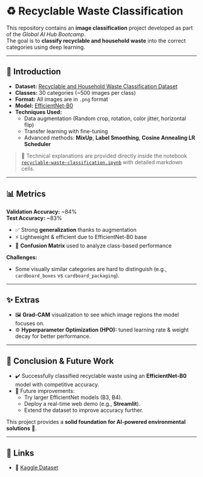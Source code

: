 # ♻️ Recyclable Waste Classification

This repository contains an **image classification** project developed as part of the *Global AI Hub Bootcamp*.  
The goal is to **classify recyclable and household waste** into the correct categories using deep learning.

---

## 📌 Introduction
- **Dataset:** [Recyclable and Household Waste Classification Dataset](https://www.kaggle.com/datasets/alistairking/recyclable-and-household-waste-classification)
- **Classes:** 30 categories (~500 images per class)
- **Format:** All images are in `.png` format  
- **Model:** [EfficientNet-B0](https://arxiv.org/abs/1905.11946)
- **Techniques Used:**  
  - Data augmentation (Random crop, rotation, color jitter, horizontal flip)  
  - Transfer learning with fine-tuning  
  - Advanced methods: **MixUp**, **Label Smoothing**, **Cosine Annealing LR Scheduler**

> 📓 Technical explanations are provided directly inside the notebook  
> [`recyclable-waste-classification.ipynb`](./recyclable-waste-classification.ipynb) with detailed markdown cells.

---

## 📊 Metrics
**Validation Accuracy:** ~84%  
**Test Accuracy:** ~83%

- ✅ Strong **generalization** thanks to augmentation  
- ⚡ Lightweight & efficient due to EfficientNet-B0 base  
- 🔎 **Confusion Matrix** used to analyze class-based performance

**Challenges:**  
- Some visually similar categories are hard to distinguish (e.g., `cardboard_boxes` vs `cardboard_packaging`).

---

## ✨ Extras
- 🖼️ **Grad-CAM** visualization to see which image regions the model focuses on.  
- ⚙️ **Hyperparameter Optimization (HPO):** tuned learning rate & weight decay for better performance.  

---

## 🚀 Conclusion & Future Work
- ✔️ Successfully classified recyclable waste using an **EfficientNet-B0** model with competitive accuracy.  
- 🔮 Future improvements:  
  - Try larger EfficientNet models (B3, B4).  
  - Deploy a real-time web demo (e.g., **Streamlit**).  
  - Extend the dataset to improve accuracy further.  

This project provides a **solid foundation for AI-powered environmental solutions** 🌱.

---

## 🔗 Links
- 📂 [Kaggle Dataset](https://www.kaggle.com/datasets/alistairking/recyclable-and-household-waste-classification)

